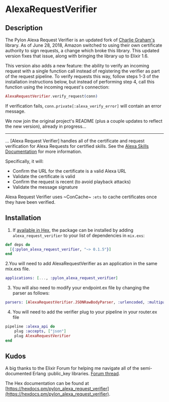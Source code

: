# AlexaRequestVerifier

## Description
The Pylon Alexa Request Verifier is an updated fork of [Charlie Graham's](https://github.com/grahac/alexa_request_verifier) library. As of June 28, 2018, Amazon switched to using their own certificate authority to sign requests, a change which broke this library. This updated version fixes that issue, along with bringing the library up to Elixir 1.6.

This version also adds a new feature: the ability to verify an incoming request with a single function call instead of registering the verifier as part of the request pipeline. To verify requests this way, follow steps 1-3 of the installation instructions below, but instead of performing step 4, call this function using the incoming request's connection:

```elixir
AlexaRequestVerifier.verify_request(conn)
```

If verification fails, `conn.private[:alexa_verify_error]` will contain an error message.

We now join the original project's README (plus a couple updates to reflect the new version), already in progress...

---

... [Alexa Request Verifier] handles all of the certificate and request verification for Alexa Requests for certified skills. See the [Alexa Skills Documentation](https://developer.amazon.com/public/solutions/alexa/alexa-skills-kit/docs/developing-an-alexa-skill-as-a-web-service) for more information.

Specifically, it will:
* Confirm the URL for the certificate is a valid Alexa URL
* Validate the certificate is valid
* Confirm the request is recent (to avoid playback attacks)
* Validate the message signature

Alexa Request Verifier uses ~ConCache~ `:ets` to cache certificates once they have been verified.


## Installation

1. If [available in Hex](https://hex.pm/docs/publish), the package can be installed
by adding `alexa_request_verifier` to your list of dependencies in `mix.exs`:

```elixir
def deps do
  [{:pylon_alexa_request_verifier, "~> 0.1.5"}]
end
```
2.You will need to add AlexaRequestVerifier as an application in the same mix.exs file.
```elixir
applications: [..., :pylon_alexa_request_verifier]
```

3. You will also need to modify your endpoint.ex file by changing the parser as follows:
```elixir
parsers: [AlexaRequestVerifier.JSONRawBodyParser, :urlencoded, :multipart, :json],
```

4. You will need to add the verifier plug to your pipeline in your router.ex file
```elixir
pipeline :alexa_api do
    plug :accepts, ["json"]
    plug AlexaRequestVerifier
end
```

## Kudos
A big thanks to the Elixir Forum for helping me navigate all of the semi-documented Erlang :public_key libraries.  [Forum thread](https://elixirforum.com/t/x-509-request-cert-chain-validation-plug-for-alexa-skills/4463/23).


The Hex documentation can be found at [https://hexdocs.pm/pylon_alexa_request_verifier](https://hexdocs.pm/pylon_alexa_request_verifier).

